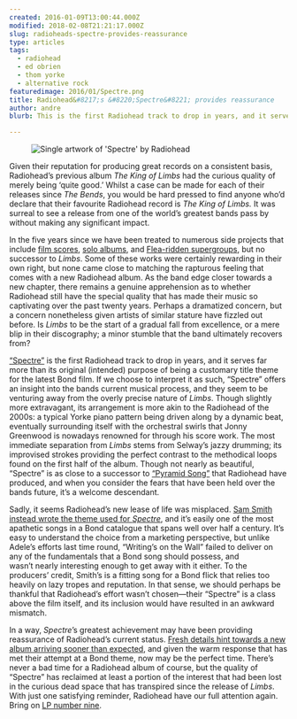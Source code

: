 ```yaml
---
created: 2016-01-09T13:00:44.000Z
modified: 2018-02-08T21:21:17.000Z
slug: radioheads-spectre-provides-reassurance
type: articles
tags:
  - radiohead
  - ed obrien
  - thom yorke
  - alternative rock
featuredimage: 2016/01/Spectre.png
title: Radiohead&#8217;s &#8220;Spectre&#8221; provides reassurance
author: andre
blurb: This is the first Radiohead track to drop in years, and it serves far more than its original (intended) purpose as a Bond song.

---
```


<figure class="wide">
  <img src="album-artwork/spectre-radiohead.jpg" alt="Single artwork of 'Spectre' by Radiohead" />
  <figcaption></figcaption>
</figure>

Given their reputation for producing great records on a consistent basis, Radiohead’s previous album *The King of Limbs* had the curious quality of merely being ‘quite good.’ Whilst a case can be made for each of their releases since *The Bends*, you would be hard pressed to find anyone who’d declare that their favourite Radiohead record is *The King of Limbs.* It was surreal to see a release from one of the world’s greatest bands pass by without making any significant impact.

In the five years since we have been treated to numerous side projects that include [film scores](https://www.youtube.com/watch?v=JMPylWRqzPg), [solo albums](https://www.youtube.com/watch?v=2wkdgk0-Ag4), and [Flea-ridden supergroups](https://www.youtube.com/watch?v=DpVfF4U75B8), but no successor to *Limbs*. Some of these works were certainly rewarding in their own right, but none came close to matching the rapturous feeling that comes with a new Radiohead album. As the band edge closer towards a new chapter, there remains a genuine apprehension as to whether Radiohead still have the special quality that has made their music so captivating over the past twenty years. Perhaps a dramatized concern, but a concern nonetheless given artists of similar stature have fizzled out before. Is *Limbs* to be the start of a gradual fall from excellence, or a mere blip in their discography; a minor stumble that the band ultimately recovers from?

[“Spectre”](https://soundcloud.com/radiohead/spectre) is the first Radiohead track to drop in years, and it serves far more than its original (intended) purpose of being a customary title theme for the latest Bond film. If we choose to interpret it as such, “Spectre” offers an insight into the bands current musical process, and they seem to be venturing away from the overly precise nature of *Limbs*. Though slightly more extravagant, its arrangement is more akin to the Radiohead of the 2000s: a typical Yorke piano pattern being driven along by a dynamic beat, eventually surrounding itself with the orchestral swirls that Jonny Greenwood is nowadays renowned for through his score work. The most immediate separation from *Limbs* stems from Selway’s jazzy drumming; its improvised strokes providing the perfect contrast to the methodical loops found on the first half of the album. Though not nearly as beautiful, “Spectre” is as close to a successor to [“Pyramid Song”](https://www.youtube.com/watch?v=s2VzLn6DMCE) that Radiohead have produced, and when you consider the fears that have been held over the bands future, it’s a welcome descendant.

Sadly, it seems Radiohead’s new lease of life was misplaced. [Sam Smith instead wrote the theme used for *Spectre*](https://www.youtube.com/watch?v=8jzDnsjYv9A), and it’s easily one of the most apathetic songs in a Bond catalogue that spans well over half a century. It’s easy to understand the choice from a marketing perspective, but unlike Adele’s efforts last time round, “Writing’s on the Wall” failed to deliver on any of the fundamentals that a Bond song should possess, and wasn’t nearly interesting enough to get away with it either. To the producers’ credit, Smith’s is a fitting song for a Bond flick that relies too heavily on lazy tropes and reputation. In that sense, we should perhaps be thankful that Radiohead’s effort wasn’t chosen—their “Spectre” is a class above the film itself, and its inclusion would have resulted in an awkward mismatch.

In a way, *Spectre*’s greatest achievement may have been providing reassurance of Radiohead’s current status. [Fresh details hint towards a new album arriving sooner than expected](http://pitchfork.com/news/62787-radiohead-form-new-company-raising-speculation-new-album-is-imminent/), and given the warm response that has met their attempt at a Bond theme, now may be the perfect time. There’s never a bad time for a Radiohead album of course, but the quality of “Spectre” has reclaimed at least a portion of the interest that had been lost in the curious dead space that has transpired since the release of *Limbs*. With just one satisfying reminder, Radiohead have our full attention again. Bring on [LP number nine](/reviews/radiohead-a-moon-shaped-pool/).